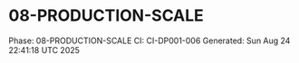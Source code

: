 # 08-PRODUCTION-SCALE
Phase: 08-PRODUCTION-SCALE
CI: CI-DP001-006
Generated: Sun Aug 24 22:41:18 UTC 2025
